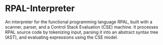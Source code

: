 # RPAL-Interpreter
An interpreter for the functional programming language RPAL, built with a scanner, parser, and a Control Stack Evaluation (CSE) machine. It processes RPAL source code by tokenizing input, parsing it into an abstract syntax tree (AST), and evaluating expressions using the CSE model.
